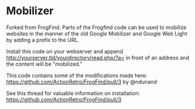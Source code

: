 # Mobilizer

Forked from FrogFind. Parts of the Frogfind code can be used to mobilize websites in the manner of the old Google Mobilizer and Google Web Light by adding a prefix to the URL.

Install this code on your webserver and append http://yourserver.tld/yourdirectory/read.php/?a= in front of an address and the content will be "mobilized."

This code contains some of the modifications made here: https://github.com/ActionRetro/FrogFind/pull/3 by @ndunand

See this thread for valuable information on installation: https://github.com/ActionRetro/FrogFind/pull/3
